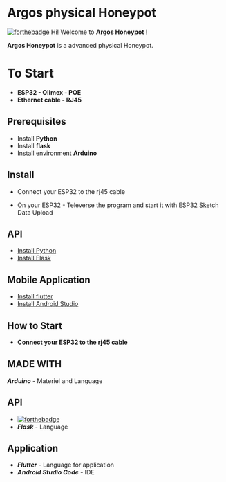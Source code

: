 # Argos physical Honeypot 

[![forthebadge](https://camo.githubusercontent.com/30ac25b97ea34a4f820d01ca7433204f13b5a218d8fc947deef6464d237d8e39/687474703a2f2f666f7274686562616467652e636f6d2f696d616765732f6261646765732f6275696c742d776974682d6c6f76652e737667)](http://forthebadge.com/)
Hi! Welcome to **Argos Honeypot** !

**Argos Honeypot** is a advanced physical Honeypot.


#  To Start
-	**ESP32 - Olimex - POE**
-	**Ethernet cable - RJ45**

**Prerequisites**
---
- Install **Python**
- Install **flask**
- Install environment **Arduino**

## Install


- Connect your ESP32 to the rj45 cable

- On your ESP32 - Televerse the program and start it with ESP32 Sketch Data Upload

API
---
- [Install Python](https://phoenixnap.com/kb/how-to-install-python-3-windows)
- [Install Flask](https://docs.microsoft.com/fr-fr/windows/python/web-frameworks#:~:text=Installez%20Flask%20dans%20l'environnement,python3%20%2Dm%20flask%20%2D%2Dversion%20.&text=Ouvrez%20votre%20fichier%20app.py,votre%20fichier%20app.py)

**Mobile Application**
---
- [Install flutter](https://docs.flutter.dev/get-started/install)
- [Install Android Studio](https://developer.android.com/studio/install)

## How to Start
- **Connect your ESP32 to the rj45 cable**
## MADE WITH



***Arduino*** - Materiel and Language

**API**
--- 
- [![forthebadge](https://forthebadge.com/images/badges/made-with-python.svg)](https://forthebadge.com) 
- ***Flask*** - Language

**Application**
--
- ***Flutter*** - Language for application
- ***Android Studio Code*** - IDE



